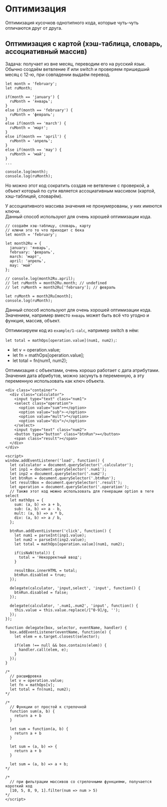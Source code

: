 # Оптимизация
Оптимизация кусочков однотипного кода, которые чуть-чуть отличаются друг от друга.

## Оптимизация с картой (хэш-таблица, словарь, ассоциативный массив)
Задача: получает из вне месяц, переводим его на русский язык.  
Обычно создаём ветвление if или switch и проверяем пришедший месяц с 12-ю, при совпадении выдаём перевод.

    let month = 'february';
    let ruMonth;

    if(month == 'january') {
      ruMonth = 'январь';
    }
    else if(month == 'february') {
      ruMonth = 'февраль';
    }
    else if(month == 'march') {
      ruMonth = 'март';
    }
    else if(month == 'april') {
      ruMonth = 'апрель';
    }
    else if(month == 'may') {
      ruMonth = 'май';
    }
    ...

    console.log(month);
    console.log(ruMonth);

Но можно этот код сократить создав не ветвление с проверкой, а объект который по сути является ассоциативным массивом (картой, хэш-таблицей, словарём).

У ассоциативного массива значения не пронумерованы, у них имеются ключи.  
Данный способ используют для очень хорошей оптимизации кода.

    // создаём хэш-таблицу, словарь, карту
    // ключи это то что приходит с бека
    let month = 'february';

    let month2Ru = {
      january: 'январь',
      february: 'февраль',
      march: 'март',
      april: 'апрель',
      may: 'май'
    };

    // console.log(month2Ru.april);
    // let ruMonth = month2Ru.month; // undefined
    // let ruMonth = month2Ru['february']; // февраль

    let ruMonth = month2Ru[month];
    console.log(ruMonth);

Данный способ используют для очень хорошей оптимизации кода. Значением, например вместо `январь` может быть всё что угодно и функция, массив, объект.

Оптимизируем код из `example/1-calc`, например switch в нём:

`let total = mathOps[operation.value](num1, num2);`:
- let v = operation.value;
- let fn = mathOps[operation.value];
- let total = fn(num1, num2);

Оптимизация с объектами, очень хорошо работает с дата атрибутами. Значения дата абрибутов, можно засунуть в переменную, а эту переменную использовать как ключ объекта.

    <div class="container">
      <div class="calculator">
        <input type="text" class="num1">
        <select class="operation">
          <option value="sum">+</option>
          <option value="sub">-</option>
          <option value="mult">*</option>
          <option value="div">/</option>
        </select>
        <input type="text" class="num2">
        <button type="button" class="btnRun">=</button>
        <span class="result"></span>
      </div>
    </div>

    <script>
    window.addEventListener('load', function() {
      let calculator = document.querySelector('.calculator');
      let inp1 = document.querySelector('.num1');
      let inp2 = document.querySelector('.num2');
      let btnRun = document.querySelector('.btnRun');
      let resultBox = document.querySelector('.result');
      let operation = document.querySelector('.operation');
      // Также этот код можно использовать для генерации option в теге select
      let mathOps = {
        sum: (a, b) => a + b,
        sub: (a, b) => a - b,
        mult: (a, b) => a * b,
        div: (a, b) => a / b,
      };

      btnRun.addEventListener('click', function() {
        let num1 = parseInt(inp1.value);
        let num2 = parseInt(inp2.value);
        let total = mathOps[operation.value](num1, num2);

        if(isNaN(total)) {
          total = 'Некорректный ввод';
        }

        resultBox.innerHTML = total;
        btnRun.disabled = true;
      });

      delegate(calculator, 'input,select', 'input', function() {
        btnRun.disabled = false;
      });

      delegate(calculator, '.num1,.num2', 'input', function() {
        this.value = this.value.replace(/[^0-9]/g, '');
      });
    });

    function delegate(box, selector, eventName, handler) {
      box.addEventListener(eventName, function(e) {
        let elem = e.target.closest(selector);

        if(elem !== null && box.contains(elem)) {
          handler.call(elem, e);
        }
      });
    }

    /*
      // расшифровка
      let v = operation.value;
      let fn = mathOps[v];
      let total = fn(num1, num2);
    */

    /*
      // Функции от простой к стрелочной
      function sum(a, b) {
        return a + b
      }

      let sum = function(a, b) {
        return a + b
      }

      let sum = (a, b) => {
        return a + b
      }

      let sum = (a, b) => a + b;
    */

    /*
      // при фильтрации массивов со стрелочными функциями, получается короткий код
      [10, 5, 8, 9, 1].filter(num => num > 5)
    */
    </script>
